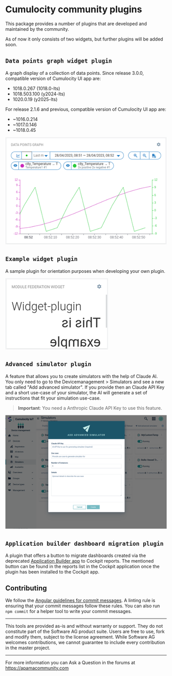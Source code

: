 # Cumulocity community plugins

This package provides a number of plugins that are developed and maintained by the community.

As of now it only consists of two widgets, but further plugins will be added soon.

## `Data points graph widget plugin`

A graph display of a collection of data points. Since release 3.0.0, compatible version of Cumulocity UI app are:
 - 1018.0.267 (1018.0-lts)
 - 1018.503.100 (y2024-lts)
 - 1020.0.19 (y2025-lts)

For release 2.1.6 and previous, compatible version of Cumulocity UI app are:
 - ~1016.0.214
 - ~1017.0.146
 - ~1018.0.45

![Data points graph screenshot](screenshots/datapoints-graph-screenshot.png?raw=true "Data points graph screenshot")

## `Example widget plugin`

A sample plugin for orientation purposes when developing your own plugin.

![Example widget plugin](screenshots/example-widget-plugin-screenshot.png?raw=true "Data points graph screenshot")

## `Advanced simulator plugin`

A feature that allows you to create simulators with the help of Claude AI. You only need to go to the Devicemanagement > Simulators and see a new tab called "Add advanced simulator". If you provide then an Claude API Key and a short use-case of your simulator, the AI will generate a set of instructions that fit your simulation use-case.

 > **Important**: You need a Anthropic Claude API Key to use this feature.

![Advanced simulator](screenshots/advanced-simulator-screenshot.png?raw=true "Advanced simulator screenshot")

## `Application builder dashboard migration plugin`

A plugin that offers a button to migrate dashboards created via the deprecated [Application Builder app](https://github.com/Cumulocity-IoT/cumulocity-app-builder) to Cockpit reports.
The mentioned button can be found in the reports list in the Cockpit application once the plugin has been installed to the Cockpit app.


## Contributing

We follow the [Angular guidelines for commit messages](https://github.com/angular/angular/blob/main/CONTRIBUTING.md#commit). A linting rule is ensuring that your commit messages follow these rules. You can also run `npm commit` for a helper tool to write your commit messages.

---

This tools are provided as-is and without warranty or support. They do not constitute part of the Software AG product suite. Users are free to use, fork and modify them, subject to the license agreement. While Software AG welcomes contributions, we cannot guarantee to include every contribution in the master project.

---

For more information you can Ask a Question in the forums at https://apamacommunity.com
